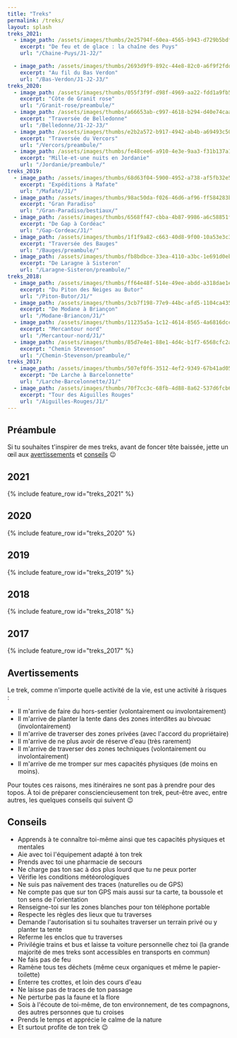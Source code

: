 ```yaml
---
title: "Treks"
permalink: /treks/
layout: splash
treks_2021:
  - image_path: /assets/images/thumbs/2e25794f-60ea-4565-b943-d729b5bdf819.jpg
    excerpt: "De feu et de glace : la chaîne des Puys"
    url: "/Chaine-Puys/J1-J2/"

  - image_path: /assets/images/thumbs/2693d9f9-892c-44e8-82c0-a6f9f2fdd204.jpg
    excerpt: "Au fil du Bas Verdon"
    url: "/Bas-Verdon/J1-J2-J3/"
treks_2020:
  - image_path: /assets/images/thumbs/055f3f9f-d98f-4969-aa22-fdd1a9fb5103.jpg
    excerpt: "Côte de Granit rose"
    url: "/Granit-rose/preambule/"
  - image_path: /assets/images/thumbs/a66653ab-c997-4618-b294-d40e74caa503.jpg
    excerpt: "Traversée de Belledonne"
    url: "/Belledonne/J1-J2-J3/"
  - image_path: /assets/images/thumbs/e2b2a572-b917-4942-ab4b-a69493c50623.jpg
    excerpt: "Traversée du Vercors"
    url: "/Vercors/preambule/"
  - image_path: /assets/images/thumbs/fe48cee6-a910-4e3e-9aa3-f31b137a1903.jpg
    excerpt: "Mille-et-une nuits en Jordanie"
    url: "/Jordanie/preambule/"
treks_2019:
  - image_path: /assets/images/thumbs/68d63f04-5900-4952-a738-af5fb32e5403.jpg
    excerpt: "Expéditions à Mafate"
    url: "/Mafate/J1/"
  - image_path: /assets/images/thumbs/98ac50da-f026-46d6-af96-ff584283b335.jpg
    excerpt: "Gran Paradiso"
    url: "/Gran-Paradiso/bestiaux/"
  - image_path: /assets/images/thumbs/6568ff47-cbba-4b87-9986-a6c58851f707.jpg
    excerpt: "De Gap à Cordéac"
    url: "/Gap-Cordeac/J1/"
  - image_path: /assets/images/thumbs/1f1f9a82-c663-40d8-9f00-10a53e3c3051.jpg
    excerpt: "Traversée des Bauges"
    url: "/Bauges/preambule/"
  - image_path: /assets/images/thumbs/fb8bdbce-33ea-4110-a3bc-1e691d0eb509.jpg
    excerpt: "De Laragne à Sisteron"
    url: "/Laragne-Sisteron/preambule/"
treks_2018:
  - image_path: /assets/images/thumbs/ff64e48f-514e-49ee-abdd-a318dae1e804.jpg
    excerpt: "Du Piton des Neiges au Butor"
    url: "/Piton-Butor/J1/"
  - image_path: /assets/images/thumbs/3cb7f198-77e9-44bc-afd5-1104ca435006.jpg
    excerpt: "De Modane à Briançon"
    url: "/Modane-Briancon/J1/"
  - image_path: /assets/images/thumbs/11235a5a-1c12-4614-8565-4a6816dcc305.jpg
    excerpt: "Mercantour nord"
    url: "/Mercantour-nord/J1/"
  - image_path: /assets/images/thumbs/85d7e4e1-88e1-4d4c-b1f7-6568cfc2a687.jpg
    excerpt: "Chemin Stevenson"
    url: "/Chemin-Stevenson/preambule/"
treks_2017:
  - image_path: /assets/images/thumbs/507ef0f6-3512-4ef2-9349-67b41ad05245.jpg
    excerpt: "De Larche à Barcelonnette"
    url: "/Larche-Barcelonnette/J1/"
  - image_path: /assets/images/thumbs/70f7cc3c-68fb-4d88-8a62-537d6fcb6972.jpg
    excerpt: "Tour des Aiguilles Rouges"
    url: "/Aiguilles-Rouges/J1/"
---
```


## Préambule

Si tu souhaites t'inspirer de mes treks, avant de foncer tête baissée, jette un œil aux [avertissements](#avertissements) et [conseils](#conseils) :wink:

## 2021

{% include feature_row id="treks_2021" %}

## 2020

{% include feature_row id="treks_2020" %}

## 2019

{% include feature_row id="treks_2019" %}

## 2018

{% include feature_row id="treks_2018" %}

## 2017

{% include feature_row id="treks_2017" %}

## Avertissements

Le trek, comme n'importe quelle activité de la vie, est une activité à risques :
* Il m'arrive de faire du hors-sentier (volontairement ou involontairement)
* Il m'arrive de planter la tente dans des zones interdites au bivouac (involontairement)
* Il m'arrive de traverser des zones privées (avec l'accord du propriétaire)
* Il m'arrive de ne plus avoir de réserve d'eau (très rarement)
* Il m'arrive de traverser des zones techniques (volontairement ou involontairement)
* Il m'arrive de me tromper sur mes capacités physiques (de moins en moins).

Pour toutes ces raisons, mes itinéraires ne sont pas à prendre pour des topos. À toi de préparer consciencieusement ton trek, peut-être avec, entre autres, les quelques conseils qui suivent :wink:

## Conseils

* Apprends à te connaître toi-même ainsi que tes capacités physiques et mentales
* Aie avec toi l'équipement adapté à ton trek
* Prends avec toi une pharmacie de secours
* Ne charge pas ton sac à dos plus lourd que tu ne peux porter
* Vérifie les conditions météorologiques
* Ne suis pas naïvement des traces (naturelles ou de GPS)
* Ne compte pas que sur ton GPS mais aussi sur ta carte, ta boussole et ton sens de l'orientation
* Renseigne-toi sur les zones blanches pour ton téléphone portable
* Respecte les règles des lieux que tu traverses
* Demande l'autorisation si tu souhaites traverser un terrain privé ou y planter ta tente
* Referme les enclos que tu traverses
* Privilégie trains et bus et laisse ta voiture personnelle chez toi (la grande majorité de mes treks sont accessibles en transports en commun)
* Ne fais pas de feu
* Ramène tous tes déchets (même ceux organiques et même le papier-toilette)
* Enterre tes crottes, et loin des cours d'eau
* Ne laisse pas de traces de ton passage
* Ne perturbe pas la faune et la flore
* Sois à l'écoute de toi-même, de ton environnement, de tes compagnons, des autres personnes que tu croises
* Prends le temps et apprécie le calme de la nature
* Et surtout profite de ton trek :wink:
